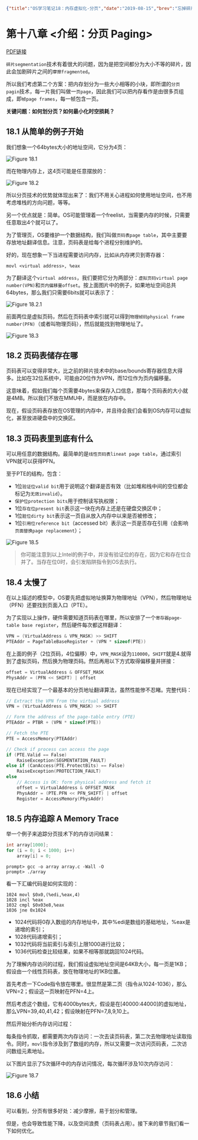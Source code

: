 ```json lw-blog-meta
{"title":"OS学习笔记18：内存虚拟化-分页","date":"2019-08-15","brev":"忘掉碎片，来看一下分页技术吧。","tags":["OS"],"path":"blog/2019/190815-OS学习笔记-18.md"}
```



# 第十八章 <介绍：分页 Paging>

[PDF链接](http://pages.cs.wisc.edu/~remzi/OSTEP/vm-paging.pdf)

`碎片segmentation`技术有着很大的问题，因为是把空间都分为大小不等的碎片，因此会加剧碎片之间的`摩擦fragmented`。

所以我们考虑第二个方案：把内存划分为一些大小相等的小块，即所谓的`分页pagin`技术，每一片我们叫做一`页page`，因此我们可以把内存看作是由很多页组成，即`帧page frames`，每一帧包含一页。

**关键问题：如何划分页？如何最小化时空损耗？**

## 18.1 从简单的例子开始

我们想象一个64bytes大小的地址空间，它分为4页：

![Figure 18.1](https://raw.githubusercontent.com/Saodd/Saodd.github.io.backup-Jun2020/master/static/blog/2019-08-15-Fig-18-1.png)

而在物理内存上，这4页可能是任意摆放的：

![Figure 18.2](https://raw.githubusercontent.com/Saodd/Saodd.github.io.backup-Jun2020/master/static/blog/2019-08-15-Fig-18-2.png)

所以分页技术的优势就体现出来了：我们不用关心进程如何使用地址空间，也不用考虑堆栈的方向问题，等等。

另一个优点就是：简单。OS可能管理着一个freelist，当需要内存的时候，只需要任意取出4个就可以了。

为了管理页，OS要维护一个数据结构，我们叫做`页码表page table`，其中主要要存放地址翻译信息。注意，页码表是给每个进程分别维护的。

好的，现在想象一下当进程需要访问内存，比如从内存拷贝到寄存器：

```x86asm
movl <virtual address>, %eax
```

为了翻译这个`virtual address`，我们要把它分为两部分：`虚拟页码virtual page number(VPN)`和`页内偏移量offset`。按上面图片中的例子，如果地址空间总共64bytes，那么我们只需要6bits就可以表示了：

![Figure 18.2.1](https://raw.githubusercontent.com/Saodd/Saodd.github.io.backup-Jun2020/master/static/blog/2019-08-15-Fig-18-2-1.png)

前面两位是虚拟页码，然后在页码表中索引就可以得到`物理帧码physical frame number(PFN)`（或者叫物理页码），然后就能找到物理地址了。

![Figure 18.3](https://raw.githubusercontent.com/Saodd/Saodd.github.io.backup-Jun2020/master/static/blog/2019-08-15-Fig-18-3.png)

## 18.2 页码表储存在哪

页码表可以变得非常大，比之前的碎片技术中的base/bounds寄存器信息大得多。比如在32位系统中，可能由20位作为VPN，而12位作为页内偏移量。

这意味着，假如我们每个页需要4bytes来保存入口信息，那每个页码表的大小就是4MB。所以我们不放在MMU中，而是放在内存中。

现在，假设页码表存放在OS管理的内存中，并且待会我们会看到OS内存可以虚拟化，甚至放进硬盘中的交换区。

## 18.3 页码表里到底有什么

可以用任意的数据结构。最简单的是`线性页码表lineat page table`，通过索引VPN就可以获得PFN。

至于PTE的结构，包含：
- 1位`验证位valid bit`用于说明这个翻译是否有效（比如堆和栈中间的空位都会标记为`无效invalid`）。
- `保护位protection bits`用于控制读写执权限；
- 1位`存在位present bit`表示这一块在内存上还是在硬盘交换区中；
- 1位`脏位dirty bit`表示这一页自从放入内存中以来是否被修改；
- 1位`引用位reference bit`（accessed bit）表示这一页是否存在引用（会影响`页面替换page replacement`）；

![Figure 18.5](https://raw.githubusercontent.com/Saodd/Saodd.github.io.backup-Jun2020/master/static/blog/2019-08-15-Fig-18-5.png)

> 你可能注意到以上Intel的例子中，并没有验证位的存在，因为它和存在位合并了。当存在位0时，会引发陷阱指令到OS去执行。

## 18.4 太慢了

在以上描述的模型中，OS要先把虚拟地址换算为物理地址（VPN），然后物理地址（PFN）还要找到页面入口（PTE）。

为了实现以上操作，硬件需要知道页码表在哪里，所以安排了一个`寄存器page-table base register`，然后硬件每次都这样翻译：

```c
VPN = (VirtualAddress & VPN_MASK) >> SHIFT
PTEAddr = PageTableBaseRegister + (VPN * sizeof(PTE))
```

在上面的例子（2位页码，4位偏移）中，`VPN_MASK`设为`110000`，`SHIFT`就是4.就得到了虚拟页码，然后换为物理页码。然后再用以下方式取得偏移量并拼接：

```c
offset = VirtualAddress & OFFSET_MASK
PhysAddr = (PFN << SHIFT) | offset
```

现在已经实现了一个最基本的分页地址翻译算法，虽然性能惨不忍睹。完整代码：

```c
// Extract the VPN from the virtual address
VPN = (VirtualAddress & VPN_MASK) >> SHIFT

// Form the address of the page-table entry (PTE)
PTEAddr = PTBR + (VPN * sizeof(PTE))

// Fetch the PTE
PTE = AccessMemory(PTEAddr)

// Check if process can access the page
if (PTE.Valid == False)
    RaiseException(SEGMENTATION_FAULT)
else if (CanAccess(PTE.ProtectBits) == False)
    RaiseException(PROTECTION_FAULT)
else
    // Access is OK: form physical address and fetch it
    offset = VirtualAddress & OFFSET_MASK
    PhysAddr = (PTE.PFN << PFN_SHIFT) | offset
    Register = AccessMemory(PhysAddr)
```

## 18.5 内存追踪 A Memory Trace

举一个例子来追踪分页技术下的内存访问结果：

```c
int array[1000];
for (i = 0; i < 1000; i++)
    array[i] = 0;
```

```shell-session
prompt> gcc -o array array.c -Wall -O
prompt> ./array
```

看一下汇编代码是如何实现的：

```x86asm
1024 movl $0x0,(%edi,%eax,4)
1028 incl %eax
1032 cmpl $0x03e8,%eax
1036 jne 0x1024
```

- 1024代码将0存入数组的内存地址中，其中%edi是数组的基础地址，%eax是递增的索引；
- 1028代码递增索引；
- 1032代码将当前索引与索引上限1000进行比较；
- 1036代码检查比较结果，如果不相等那就跳回1024代码。

为了理解内存访问的过程，我们假设虚拟地址空间是64KB大小，每一页是1KB；假设由一个线性页码表，放在物理地址的1KB位置。

首先考虑一下Code指令放在哪里。很显然是第二页（指令从1024-1036），那么VPN=2；假设这一页映射在PFN=4上。

然后考虑这个数组，它有4000bytes大，假设是在\[40000:44000\]的虚拟地址，那么VPN=39,40,41,42；假设映射在PFN=7,8,9,10上。

然后开始分析内存访问过程：

每条指令抓取，都需要两次内存访问：一次去读页码表，第二次去物理地址读取指令。同时，`movl`指令涉及到了数组的内存，所以又需要一次访问页码表，二次访问数组元素地址。

以下图片显示了5次循环中的内存访问情况，每次循环涉及10次内存访问：

![Figure 18.7](https://raw.githubusercontent.com/Saodd/Saodd.github.io.backup-Jun2020/master/static/blog/2019-08-15-Fig-18-7.png)

## 18.6 小结

可以看到，分页有很多好处：减少摩擦，易于划分和管理。

但是，也会导致性能下降，以及空间浪费（页码表占用）。接下来的章节我们看一下如何优化。
